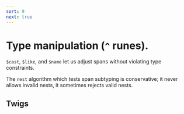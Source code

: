 ```yaml
---
sort: 9
next: true
---
```


# Type manipulation (`^` runes).

`$cast`, `$like`, and `$name` let us adjust spans without
violating type constraints.

The `nest` algorithm which tests span subtyping is conservative;
it never allows invalid nests, it sometimes rejects valid nests.

## Twigs

<list dataPreview="true" className="runes" linkToFragments="true"></list>

<kids className="runes"></kids>
